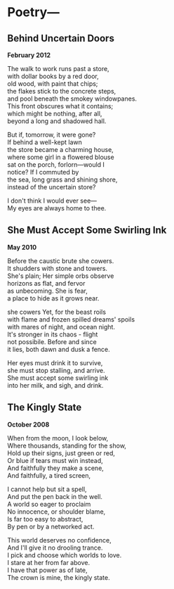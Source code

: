 Poetry—
=======

Behind Uncertain Doors
----------------------

**February 2012**

The walk to work runs past a store,   
with dollar books by a red door,   
old wood, with paint that chips;  
the flakes stick to the concrete steps,  
and pool beneath the smokey windowpanes.  
This front obscures what it contains;  
which might be nothing, after all,  
beyond a long and shadowed hall.  
 
But if, tomorrow, it were gone?  
If behind a well-kept lawn   
the store became a charming house,  
where some girl in a flowered blouse  
sat on the porch, forlorn—would I  
notice? If I commuted by  
the sea, long grass and shining shore,  
instead of the uncertain store?  

I don't think I would ever see—  
My eyes are always home to thee.  

She Must Accept Some Swirling Ink
---------------------------------

**May 2010**

Before the caustic brute she cowers.  
It shudders with stone and towers.  
She's plain; Her simple orbs observe  
horizons as flat, and fervor  
as unbecoming. She is fear,  
a place to hide as it grows near.  

she cowers Yet, for the beast roils  
with flame and frozen spilled dreams' spoils  
with mares of night, and ocean night.  
It's stronger in its chaos - flight  
not possibile. Before and since  
it lies, both dawn and dusk a fence.  

Her eyes must drink it to survive,  
she must stop stalling, and arrive.  
She must accept some swirling ink  
into her milk, and sigh, and drink.  

The Kingly State
----------------

**October 2008**

When from the moon, I look below,  
Where thousands, standing for the show,  
Hold up their signs, just green or red,  
Or blue if tears must win instead,  
And faithfully they make a scene,  
And faithfully, a tired screen,  

I cannot help but sit a spell,  
And put the pen back in the well.  
A world so eager to proclaim  
No innocence, or shoulder blame,  
Is far too easy to abstract,  
By pen or by a networked act.  

This world deserves no confidence,  
And I'll give it no drooling trance.  
I pick and choose which worlds to love.  
I stare at her from far above.  
I have that power as of late,  
The crown is mine, the kingly state.  

